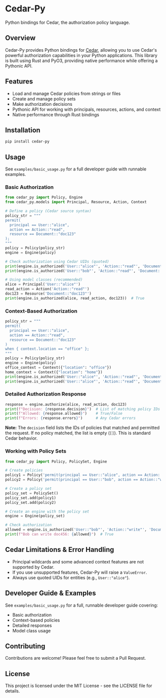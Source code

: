 
# Cedar-Py

Python bindings for Cedar, the authorization policy language.

## Overview

Cedar-Py provides Python bindings for [Cedar](https://github.com/cedar-policy/cedar), allowing you to use Cedar's powerful authorization capabilities in your Python applications.
This library is built using Rust and PyO3, providing native performance while offering a Pythonic API.

## Features

- Load and manage Cedar policies from strings or files
- Create and manage policy sets
- Make authorization decisions
- Pythonic API for working with principals, resources, actions, and context
- Native performance through Rust bindings

## Installation

```bash
pip install cedar-py
```

## Usage

See `examples/basic_usage.py` for a full developer guide with runnable examples.

### Basic Authorization

```python
from cedar_py import Policy, Engine
from cedar_py.models import Principal, Resource, Action, Context

# Define a policy (Cedar source syntax)
policy_str = """
permit(
  principal == User::"alice",
  action == Action::"read",
  resource == Document::"doc123"
);
"""
policy = Policy(policy_str)
engine = Engine(policy)

# Check authorization using Cedar UIDs (quoted)
print(engine.is_authorized('User::"alice"', 'Action::"read"', 'Document::"doc123"'))  # True
print(engine.is_authorized('User::"bob"', 'Action::"read"', 'Document::"doc123"'))    # False

# Using model classes (recommended)
alice = Principal('User::"alice"')
read_action = Action('Action::"read"')
doc123 = Resource('Document::"doc123"')
print(engine.is_authorized(alice, read_action, doc123))  # True

```

### Context-Based Authorization

```python
policy_str = """
permit(
  principal == User::"alice",
  action == Action::"read",
  resource == Document::"doc123"
)
when { context.location == "office" };
"""
policy = Policy(policy_str)
engine = Engine(policy)
office_context = Context({"location": "office"})
home_context = Context({"location": "home"})
print(engine.is_authorized('User::"alice"', 'Action::"read"', 'Document::"doc123"', office_context))  # True
print(engine.is_authorized('User::"alice"', 'Action::"read"', 'Document::"doc123"', home_context))   # False
```

### Detailed Authorization Response

```python
response = engine.authorize(alice, read_action, doc123)
print(f"Decision: {response.decision}")  # List of matching policy IDs (e.g., ['policy0'])
print(f"Allowed: {response.allowed}")    # True/False
print(f"Errors: {response.errors}")      # Any Cedar errors
```

**Note:** The `decision` field lists the IDs of policies that matched and permitted the request. If no policy matched, the list is empty (`[]`). This is standard Cedar behavior.


### Working with Policy Sets

```python
from cedar_py import Policy, PolicySet, Engine

# Create policies
policy1 = Policy('permit(principal == User::"alice", action == Action::"read", resource == Document::"doc123");')
policy2 = Policy('permit(principal == User::"bob", action == Action::"write", resource == Document::"doc456");')

# Create a policy set
policy_set = PolicySet()
policy_set.add(policy1)
policy_set.add(policy2)

# Create an engine with the policy set
engine = Engine(policy_set)

# Check authorization
allowed = engine.is_authorized('User::"bob"', 'Action::"write"', 'Document::"doc456"')
print(f"Bob can write doc456: {allowed}")  # True
```


## Cedar Limitations & Error Handling

- Principal wildcards and some advanced context features are not supported by Cedar.
- If you use unsupported features, Cedar-Py will raise a `ValueError`.
- Always use quoted UIDs for entities (e.g., `User::"alice"`).

## Developer Guide & Examples

See `examples/basic_usage.py` for a full, runnable developer guide covering:
- Basic authorization
- Context-based policies
- Detailed responses
- Model class usage

## Contributing

Contributions are welcome! Please feel free to submit a Pull Request.

## License

This project is licensed under the MIT License - see the LICENSE file for details.
